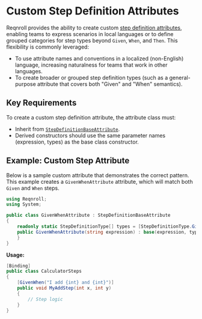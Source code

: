 # Custom Step Definition Attributes

Reqnroll provides the ability to create custom [step definition attributes](../automation/step-definitions), enabling teams to express scenarios in local languages or to define grouped categories for step types beyond `Given`, `When`, and `Then`. This flexibility is commonly leveraged:
- To use attribute names and conventions in a localized (non-English) language, increasing naturalness for teams that work in other languages.
- To create broader or grouped step definition types (such as a general-purpose attribute that covers both "Given" and "When" semantics).

## Key Requirements

To create a custom step definition attribute, the attribute class must:

- Inherit from [`StepDefinitionBaseAttribute`](https://github.com/reqnroll/Reqnroll/blob/main/Reqnroll/Attributes.cs).
- Derived constructors should use the same parameter names (expression, types) as the base class constructor.


## Example: Custom Step Attribute

Below is a sample custom attribute that demonstrates the correct pattern. This example creates a `GivenWhenAttribute` attribute, which will match both `Given` and `When` steps.

```csharp
using Reqnroll;
using System;

public class GivenWhenAttribute : StepDefinitionBaseAttribute
{
    readonly static StepDefinitionType[] types = [StepDefinitionType.Given, StepDefinitionType.When];
    public GivenWhenAttribute(string expression) : base(expression, types) { 
    }
}
```

**Usage:**

```csharp
[Binding]
public class CalculatorSteps
{
    [GivenWhen("I add {int} and {int}")]
    public void MyAddStep(int x, int y)
    {
        // Step logic
    }
}
```
